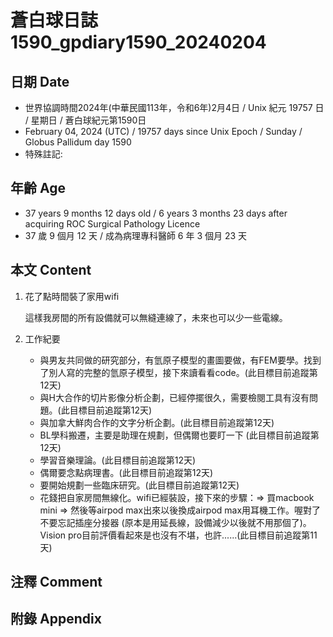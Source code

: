 [_metadata_:encoding]: - "utf-8"
[_metadata_:language]: - "zh-Hant-TW"
[_metadata_:fileformat]: - "markdown"
[_metadata_:MIME_type]: - "text/plain"
[_metadata_:markdown_version]: - "commonmark version 0.30"
[_metadata_:markdown_spec]: - "https://spec.commonmark.org/0.30/"

# 蒼白球日誌1590_gpdiary1590_20240204 #

## 日期 Date ##

* 世界協調時間2024年(中華民國113年，令和6年)2月4日 / Unix 紀元 19757 日 / 星期日 / 蒼白球紀元第1590日
* February 04, 2024 (UTC) / 19757 days since Unix Epoch / Sunday / Globus Pallidum day 1590
* 特殊註記:

## 年齡 Age ##

* 37 years 9 months 12 days old / 6 years 3 months 23 days after acquiring ROC Surgical Pathology Licence
* 37 歲 9 個月 12 天 / 成為病理專科醫師 6 年 3 個月 23 天

## 本文 Content ##

1. 花了點時間裝了家用wifi

    這樣我房間的所有設備就可以無縫連線了，未來也可以少一些電線。
    
2. 工作紀要

   - 與男友共同做的研究部分，有氫原子模型的畫圖要做，有FEM要學。找到了別人寫的完整的氫原子模型，接下來讀看看code。(此目標目前追蹤第12天)
   - 與H大合作的切片影像分析企劃，已經停擺很久，需要檢閱工具有沒有問題。(此目標目前追蹤第12天)
   - 與加拿大鮮肉合作的文字分析企劃。(此目標目前追蹤第12天)
   - BL學科搬遷，主要是助理在規劃，但偶爾也要盯一下 (此目標目前追蹤第12天)
   - 學習音樂理論。(此目標目前追蹤第12天)
   - 偶爾要念點病理書。(此目標目前追蹤第12天)
   - 要開始規劃一些臨床研究。(此目標目前追蹤第12天)
   - 花錢把自家房間無線化。wifi已經裝設，接下來的步驟：=> 買macbook mini => 然後等airpod max出來以後換成airpod max用耳機工作。喔對了不要忘記插座分接器 (原本是用延長線，設備減少以後就不用那個了)。Vision pro目前評價看起來是也沒有不堪，也許......(此目標目前追蹤第11天)


## 注釋 Comment ##


## 附錄 Appendix ##

